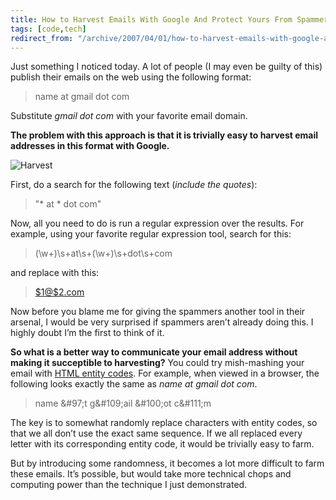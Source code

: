```yaml
---
title: How to Harvest Emails With Google And Protect Yours From Spammers
tags: [code,tech]
redirect_from: "/archive/2007/04/01/how-to-harvest-emails-with-google-and-protect-yours-from.aspx/"
---
```


Just something I noticed today. A lot of people (I may even be guilty of
this) publish their emails on the web using the following format:

> name at gmail dot com

Substitute *gmail dot com* with your favorite email domain.

**The problem with this approach is that it is trivially easy to harvest
email addresses in this format with Google.**

![Harvest](https://haacked.com/images/haacked_com/WindowsLiveWriter/HowtoHarvestEmailsWithGoogle_10AB8/harvest%5B4%5D.jpg)

First, do a search for the following text (*include the quotes*):

> "\* at \* dot com"

Now, all you need to do is run a regular expression over the results.
For example, using your favorite regular expression tool, search for
this:

> (\\w+)\\s+at\\s+(\\w+)\\s+dot\\s+com

and replace with this:

> [\$1@\$2.com](mailto:$1@$2.com)

Now before you blame me for giving the spammers another tool in their
arsenal, I would be very surprised if spammers aren’t already doing
this. I highly doubt I’m the first to think of it.

**So what is a better way to communicate your email address without
making it succeptible to harvesting?** You could try mish-mashing your
email with [HTML entity
codes](http://www.w3schools.com/tags/ref_entities.asp "HTML Entity Codes").
For example, when viewed in a browser, the following looks exactly the
same as *name at gmail dot com*.

> name &\#97;t&nbsp;g&\#109;ail &\#100;ot&nbsp;c&\#111;m

The key is to somewhat randomly replace characters with entity codes, so
that we all don’t use the exact same sequence. If we all replaced every
letter with its corresponding entity code, it would be trivially easy to
farm.

But by introducing some randomness, it becomes a lot more difficult to
farm these emails. It’s possible, but would take more technical chops
and computing power than the technique I just demonstrated.

